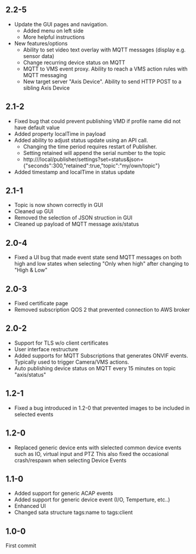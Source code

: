 ## 2.2-5
* Update the GUI pages and navigation.
  - Added menu on left side
  - More helpful instructions 
* New features/options
  - Ability to set video text overlay with MQTT messages (display e.g. sensor data)
  - Change recurring device status on MQTT
  - MQTT to VMS event proxy.  Ability to reach a VMS action rules with MQTT messaging
  - New target server "Axis Device".  Ability to send HTTP POST to a sibling Axis Device

## 2.1-2
* Fixed bug that could prevent publishing VMD if profile name did not have default value
* Added property localTime in payload
* Added ability to adjust status update using an API call.
  - Changing the time period requires restart of Publisher.
  - Setting retained will append the serial number to the topic
  - http://<ip>/local/publisher/settings?set=status&json={"seconds":300,"retained":true,"topic":"my/own/topic"}
* Added timestamp and localTime in status update

## 2.1-1
- Topic is now shown correctly in GUI
- Cleaned up GUI
- Removed the selection of JSON struction in GUI
- Cleaned up payload of MQTT message axis/status

## 2.0-4
- Fixed a UI bug that made event state send MQTT messages on both high and low states when selecting "Only when high" after changing to "High & Low"
 
## 2.0-3
- Fixed certificate page
- Removed subscription QOS 2 that prevented connection to AWS broker

## 2.0-2
- Support for TLS w/o client certificates
- User interface restructure
- Added supports for MQTT Subscriptions that generates ONVIF events.  Typically used to trigger Camera/VMS actions.
- Auto publishing device status on MQTT every 15 minutes on topic "axis/status"

## 1.2-1
- Fixed a bug introduced in 1.2-0 that prevented images to be included in selected events

## 1.2-0
- Replaced generic device ents with slelected common device events such as IO, virtual input and PTZ
  This also fixed the occasional crash/respawn when selecting Device Events

## 1.1-0
- Added support for generic ACAP events
- Added support for generic device event (I/O, Temperture, etc..)
- Enhanced UI
- Changed sata structure tags:name to tags:client

## 1.0-0
First commit
